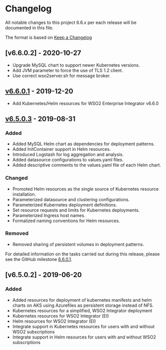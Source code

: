 # Changelog
All notable changes to this project 6.6.x per each release will be documented in this file.

The format is based on [Keep a Changelog](https://keepachangelog.com/en/1.0.0/)

## [v6.6.0.2] - 2020-10-27
- Upgrade MySQL chart to support newer Kubernetes versions.
- Add JVM parameter to force the use of TLS 1.2 client.
- Use correct wso2server.sh for message broker.

## [v6.6.0.1] - 2019-12-20
- Add Kubernetes/Helm resources for WSO2 Enterprise Integrator v6.6.0

## [v6.5.0.3] - 2019-08-31

### Added
- Added MySQL Helm chart as dependencies for deployment patterns.
- Added InitContainer support in Helm resources.
- Introduced Logstash for log aggregation and analysis.
- Added datasource configurations to values.yaml files.
- Added descriptive comments to the values.yaml file of each Helm chart.

### Changed
- Promoted Helm resources as the single source of Kubernetes resource installation.
- Parameterized datasource and clustering configurations.
- Parameterized Kubernetes deployment definitions.
- Set resource requests and limits for Kubernetes deployments.
- Parameterized Ingress host names.
- Formalized naming conventions for Helm resources.

### Removed
- Removed sharing of persistent volumes in deployment patterns.

For detailed information on the tasks carried out during this release, please see the GitHub milestone
[6.6.0.1](https://github.com/wso2/kubernetes-ei/milestone/8).

## [v6.5.0.2] - 2019-06-20

### Added
- Added resources for deployment of kubernetes manifests and helm charts on AKS using Azurefiles as persistent storage instead of NFS.
- Kubernetes resources for a simplified, WSO2 Integrator deployment
- Kubernetes resources for WSO2 Integrator (EI) 
- Helm resources for WSO2 Integrator (EI)
- Integrate support in Kubernetes resources for users with and without WSO2 subscriptions
- Integrate support in Helm resources for users with and without WSO2 subscriptions

[v6.5.0.3]: https://github.com/wso2/kubernetes-ei/compare/v6.5.0.2...v6.5.0.3
[v6.6.0.1]: https://github.com/wso2/kubernetes-ei/compare/v6.5.0.3...v6.6.0.1